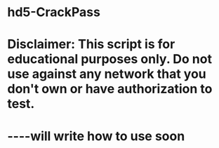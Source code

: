 # hd5-CrackPass

# Disclaimer: This script is for educational purposes only.  Do not use against any network that you don't own or have authorization to test.

# ----will write how to use soon

